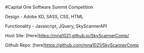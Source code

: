 #Capital One Software Summit Competition

Design - Adobe XD, SASS, CSS, HTML

Functionality - Javascript, JQuery, SkyScannerAPI

Host Site: [Here]https://mna1021.github.io/SkyScannerComp/

Github Repo: [here]https://github.com/mna1021/SkyScannerComp


